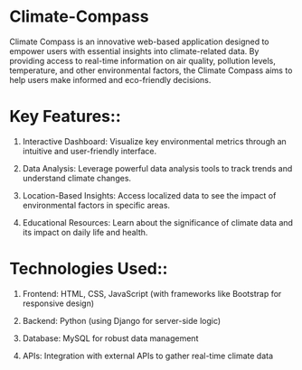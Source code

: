 # Climate-Compass
Climate Compass is an innovative web-based application designed to empower users with essential insights into climate-related data. By providing access to real-time information on air quality, pollution levels, temperature, and other environmental factors, the Climate Compass aims to help users make informed and eco-friendly decisions.



# Key Features::


1) Interactive Dashboard: Visualize key environmental metrics through an intuitive and user-friendly interface.


2) Data Analysis: Leverage powerful data analysis tools to track trends and understand climate changes.


3) Location-Based Insights: Access localized data to see the impact of environmental factors in specific areas.


4) Educational Resources: Learn about the significance of climate data and its impact on daily life and health.


# Technologies Used::


1) Frontend: HTML, CSS, JavaScript (with frameworks like Bootstrap for responsive design)


2) Backend: Python (using Django for server-side logic)


3) Database: MySQL for robust data management


4) APIs: Integration with external APIs to gather real-time climate data






